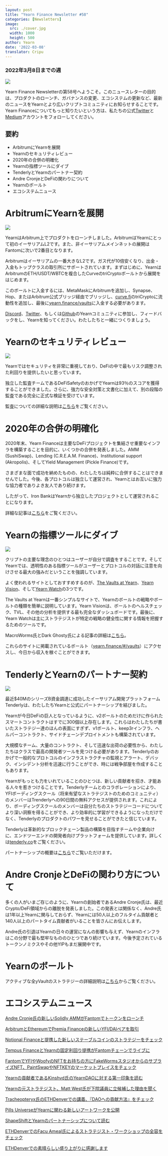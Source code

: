 ```yaml
---
layout: post
title: "Yearn Finance Newsletter #58"
categories: [Newsletters]
image:
  src: ./cover.jpg
  width: 1000
  height: 500
author: Yearn
date: '2022-03-08'
translator: Cripu
---
```


### 2022年3月8日までの週

![](./cover.jpg?w=1000&h=500)

Yearn Finance Newsletterの第58号へようこそ。このニュースレターの目的は、プロダクトのローンチ、ガバナンスの変更、エコシステムの更新など、最新のニュースをYearnとより広いクリプトコミュニティにお知らせすることです。Yearn Financeについてもっと知りたいという方は、私たちの公式[Twitter](https://twitter.com/iearnfinance)と[Medium](https://medium.com/iearn)アカウントをフォローしてください。

## 要約

- ArbitrumにYearnを展開
- Yearnのセキュリティレビュー
- 2020年の合併の明確化
- Yearnの指標ツールにダイブ
- TenderlyとYearnのパートナー契約
- Andre CronjeとDeFiの関わりについて
- Yearnのボールト 
- エコシステムニュース

# ArbitrumにYearnを展開

![](./image2.jpg?w=1000&h=1000)

YearnはArbitrum上でプロダクトをローンチしました。ArbitrumはYearnにとって初のイーサリアムL2です。また、非イーサリアムメインネットの展開はFantomに次いで2番目となります。

Arbitrumはイーサリアムの一番大きなL2です。ガス代が10倍安くなり、出金・入金もトップクラスの取引所にサポートされています。まずはじめに、YearnはArbitrumのETH/USDT/WBTCを複合したCurveのtriCryptoボールトから展開をはじめます。

このボールトに入金するには、MetaMaskにArbitrumを追加し、Synapse、Hop、またはArbitrum公式ブリッジ経由でブリッジし、[curve.fi](https://arbitrum.curve.fi/)のtriCryptoに流動性を追加し、最後に[yearn.finance/vaults](http://yearn.finance/vaults)に入金する必要があります。

[Discord](https://discord.gg/8rF374XkXy)、[Twitter](http://twitter.com/iearnfinance)、もしくは[Github](http://github.com/yearn)のYearnコミュニティに参加し、フィードバックをし、Yearnを知ってください。わたしたちと一緒につくりましょう。

# Yearnのセキュリティレビュー

![](./image3.jpg?w=1000&h=563)

Yearnではセキュリティを非常に重視しており、DeFiの中で最もリスク調整された利回りを提供したいと思っています。

独立した監査チームであるDeFiSafetyのおかげでYearnは93％のスコアを獲得することができました。さらに、強力な安全対策と文書化に加えて、別の段階の監査である完全に正式な検証を受けています。

監査についての詳細な説明は[こちら](https://www.defisafety.com/pqrs/354)をご覧ください。

# 2020年の合併の明確化

2020年末、Yearn Financeは主要なDeFiプロジェクトを集結させ重要なインフラを構築することを目的に、いくつかの合併を発表しました。AMM (SushiSwap)、Lending (C.R.E.A.M. Finance)、Institutional support (Akropolis)、そしてYield Management (Pickle Finance)です。

さまざまな面で成功を納めたものの、わたしたちは純粋に合併することはできませんでした。今後、各プロトコルは独立して運営され、Yearnとはお互いに強力な協力者でありよき友人であり続けます。

したがって、Iron BankはYearnから独立したプロジェクトとして運営されることになります。

詳細な記事は[こちら](https://medium.com/iearn/clarifying-2020-mergers-an-independent-iron-bank-a6f8f3f4c25e)をご覧ください。

# Yearnの指標ツールにダイブ　　　

![](./image4.jpg?w=1400&h=625)

クリプトの主要な理念のひとつはユーザーが自分で調査をすることです。そしてYearnでは、透明性のある指標ツールがユーザーとプロトコルの対話に注意を向けさせる最大の強みだということを強調しています。

よく使われるサイトとしておすすめするのが、[The Vaults at Yearn](https://vaults.yearn.finance/)、[Yearn Vision](https://yearn.vision/)、そして[Yearn Watch](https://yearn.watch/)の3つです。

The Vaults at Yearnは一番シンプルなサイトで、Yearnのボールトの戦略やボールトの種類を簡単に説明しています。Yearn Visionは、ボールトのヘルスチェック、TVL、その他の分析を提供する最も完全なダッシュボードです。最後に、Yearn Watchは主にストラテジストが特定の戦略の健全性に関する情報を把握するためのツールです。

MacroWorms氏とDark Ghosty氏による記事の詳細は[こちら](https://medium.com/iearn/diving-into-yearn-metrics-8c3fb0520927)。

これらのサイトに掲載されているボールト（[yearn.finance/#/vaults](https://yearn.finance/#/vaults)）にアクセスし、今日から収入を稼ぐことができます。

# TenderlyとYearnのパートナー契約

![](./image5.jpg?w=1400&h=670)

最近$40MのシリーズB資金調達に成功したイーサリアム開発プラットフォームTenderlyは、わたしたちYearnと公式にパートナーシップを結びました。

Yearnが今日DeFiの巨人となっているように、v2ボールトのためだけに作られたスマートコントラクトはすでに300個以上存在します。これらはわたしたちが書いたストラテジー達のほんの表面にすぎず、v1ボールト、keep3rインフラ、ヘルパーコントラクト、サイドチェーンデプロイトメントも構築されています。

大規模なチーム、大量のコントラクト、そして迅速な出荷の必要性から、わたしたちはクラスで最高の開発者ツールを見つける必要があります。Tenderlyのおかげで一般的なプロトコルのインフラストラクチャの監視とアラート、デバック、インシデント分析を迅速に行うことができ、時には戦争部屋を作成することもあります。

Yearnがもっとも力をいれていることのひとつは、新しい貢献者を招き、才能ある人々を惹きつけることです。Tenderlyチームとのコラボレーションにより、YFIボーディングスクール（将来有望なストラテジストのためのコミュニティ）のメンバーはTrenderlyへの90日間の無料アクセスが提供されます。これにより、ボーディングスクールのメンバーは自分たちのストラテジーコードについてより深い洞察を得ることができ、より効率的に学習ができるようになっただけでなく、Tenderlyのプロダクトのパワーを見せることができたと信じています。

Tenderlyは革新的なブロックチェーン製品の構築を目指すチームや企業向けに、エンドツーエンドの開発者向けプラットフォームを提供しています。詳しくは[tenderly.co](https://tenderly.co/)をご覧ください。

パートナーシップの概要は[こちら](https://medium.com/iearn/yearn-finance-partners-with-tenderly-to-supercharge-development-debugging-incident-analysis-6489260298a5)でご覧いただけます。

# Andre CronjeとDeFiの関わり方について

多くの人がいまご存じのように、Yearnの創始者であるAndre Cronje氏は、最近Crypto/DeFi領域からの離脱を発表しました。この発表とは関係なく、Andre氏は1年以上Yearnに関与しておらず、Yearnには50人以上のフルタイム貢献者と140人以上のパートタイム貢献者がいることを皆さんにお伝えします。

Andre氏の引退はYearnの日々の運営になんの影響も与えず、Yearnのインフラはこの分野で最も堅牢なもののひとつであり続けています。今後予定されているトークンノミクスやその他YIPもまだ展開中です。

# Yearnのボールト 

アクティブな全yVaultのストラテジーの詳細説明は[こちら](https://medium.com/yearn-state-of-the-vaults/the-vaults-at-yearn-9237905ffed3)からご覧ください。

# エコシステムニュース

[Andre Cronje氏の新しいSolidly AMMがFantomでトークンをローンチ](https://solidly.exchange/)

[ArbitrumとEthereumでPremia Financeの新しいYFI/DAIペアを取引](https://twitter.com/PremiaFinance/status/1497313221123837959)

[Notional Financeと提携した新しいステーブルコインのストラテジーをチェック](https://twitter.com/teddywoodward/status/1497229571799801865)

[Tempus FinanceとYearnの固定利回り提携がFantomチェーンでライブに](https://twitter.com/TempusFinance/status/1495747382285377538)

[FantomでYFIやWoofyのNFTをお持ちの方にFakeWormsスタジオからのサプライズNFT、PaintSwapやNFTKEYのマーケットプレイスをチェック](https://twitter.com/MarcoWorms/status/1497601119220076544)

[Yearnの貢献者であるKinshvd氏のYearnDAOに対する第一印象を読む](https://kishvd.medium.com/my-first-impressions-of-being-a-contributor-at-yearn-e154743b9cd5)

[Yearnの元ストラテジスト、Matt West氏が下院議員に立候補した理由を聞く](https://twitter.com/DeFi_Dad/status/1496568281070776321?s=20&t=FA6P4ib_P1NZz_lmoXxvSw)

[Tracheopteryx氏のETHDenverでの講義、『DAOへの貢献方法』をチェック](https://youtu.be/anDAtWrhDnE)

[Pills UniverseがYearnに関わる新しいアートワークを公開](https://twitter.com/pillsuniverse/status/1494343761022918658)

[ShapeShiftとYearnのパートナーシップについて読む](https://medium.com/@ShapeShift.com/what-is-yearn-shapeshifts-partnership-with-yearn-finance-a94985af1b09)

[ETHDenverでのFacu Ameal氏によるストラテジスト・ワークショップの全容をチェック](https://www.youtube.com/watch?v=6og7NV7lzUk&feature=youtu.be)

[ETHDenverでの素晴らしい盛り上がりに感謝します](https://twitter.com/iearnfinance/status/1496568330546782208?s=20&t=FA6P4ib_P1NZz_lmoXxvSw)

